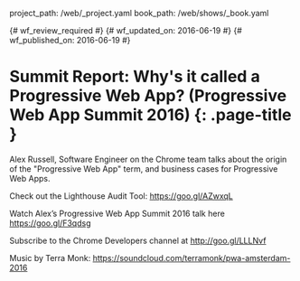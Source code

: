 project_path: /web/_project.yaml
book_path: /web/shows/_book.yaml

{# wf_review_required #}
{# wf_updated_on: 2016-06-19 #}
{# wf_published_on: 2016-06-19 #}

# Summit Report: Why's it called a Progressive Web App? (Progressive Web App Summit 2016) {: .page-title }

Alex Russell, Software Engineer on the Chrome team talks about the origin of the "Progressive Web App" term, and business cases for Progressive Web Apps. 

Check out the Lighthouse Audit Tool: https://goo.gl/AZwxqL

Watch Alex’s Progressive Web App Summit 2016 talk here https://goo.gl/F3qdsg

Subscribe to the Chrome Developers channel at http://goo.gl/LLLNvf

Music by Terra Monk: https://soundcloud.com/terramonk/pwa-amsterdam-2016
